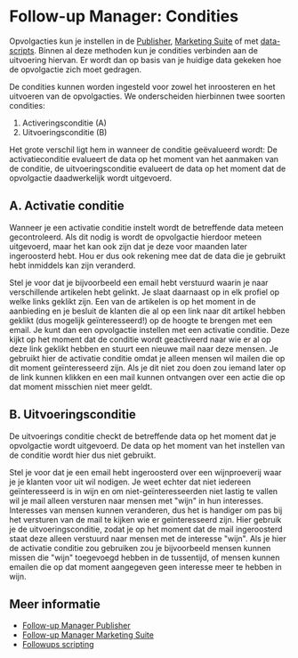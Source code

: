 # Follow-up Manager: Condities

Opvolgacties kun je instellen in de [Publisher](./follow-up-manager-publisher), 
[Marketing Suite](./follow-up-manager-ms) of met 
[data-scripts](./followups-scripting). Binnen al deze methoden kun je 
condities verbinden aan de uitvoering hiervan. Er wordt dan op basis van 
je huidige data gekeken hoe de opvolgactie zich moet gedragen.

De condities kunnen worden ingesteld voor zowel het inroosteren en het
uitvoeren van de opvolgacties. We onderscheiden hierbinnen twee soorten condities:

1.  Activeringsconditie (A)
2.  Uitvoeringsconditie (B)

Het grote verschil ligt hem in wanneer de conditie geëvalueerd wordt: 
De activatieconditie evalueert de data op het moment van het aanmaken van 
de conditie, de uitvoeringsconditie evalueert de data op het moment dat 
de opvolgactie daadwerkelijk wordt uitgevoerd.

## A. Activatie conditie

Wanneer je een activatie conditie instelt wordt de betreffende data 
meteen gecontroleerd. Als dit nodig is wordt de opvolgactie hierdoor 
meteen uitgevoerd, maar het kan ook zijn dat je deze voor maanden later 
ingeroosterd hebt. Hou er dus ook rekening mee dat de data die je gebruikt 
hebt inmiddels kan zijn veranderd.

Stel je voor dat je bijvoorbeeld een email hebt verstuurd waarin je naar 
verschillende artikelen hebt gelinkt. Je slaat daarnaast op in elk profiel 
op welke links geklikt zijn. Een van de artikelen is op het moment in 
de aanbieding en je besluit de klanten die al op een link naar dit artikel 
hebben geklikt (dus mogelijk geïnteresseerd!) op de hoogte te brengen met 
een email. Je kunt dan een opvolgactie instellen met een activatie conditie. 
Deze kijkt op het moment dat de conditie wordt geactiveerd naar wie er 
al op deze link geklikt hebben en stuurt een nieuwe mail naar deze mensen. 
Je gebruikt hier de activatie conditie omdat je alleen mensen wil mailen 
die op dit moment geïnteresseerd zijn. Als je dit niet zou doen zou iemand 
later op de link kunnen klikken en een mail kunnen ontvangen over een 
actie die op dat moment misschien niet meer geldt.

## B. Uitvoeringsconditie

De uitvoerings conditie checkt de betreffende data op het moment dat je 
opvolgactie wordt uitgevoerd. De data op het moment van het instellen 
van de conditie wordt hier dus niet gebruikt.

Stel je voor dat je een email hebt ingeroosterd over een wijnproeverij 
waar je je klanten voor uit wil nodigen. Je weet echter dat niet iedereen 
geïnteresseerd is in wijn en om niet-geïnteresseerden niet lastig te vallen 
wil je mail alleen versturen naar mensen met "wijn" in hun interesses. 
Interesses van mensen kunnen veranderen, dus het is handiger om pas bij 
het versturen van de mail te kijken wie er geïnteresseerd zijn. Hier 
gebruik je de uitvoeringsconditie, zodat je op het moment dat de mail 
ingeroosterd staat deze alleen verstuurd naar mensen met de interesse "wijn". 
Als je hier de activatie conditie zou gebruiken zou je bijvoorbeeld mensen 
kunnen missen die "wijn" toegevoegd hebben in de tussentijd, of mensen 
kunnen emailen die op dat moment aangegeven geen interesse meer te hebben 
in wijn.

## Meer informatie

- [Follow-up Manager Publisher](./follow-up-manager-publisher)
- [Follow-up Manager Marketing Suite](./follow-up-manager-ms)
- [Followups scripting](./followups-scripting)
